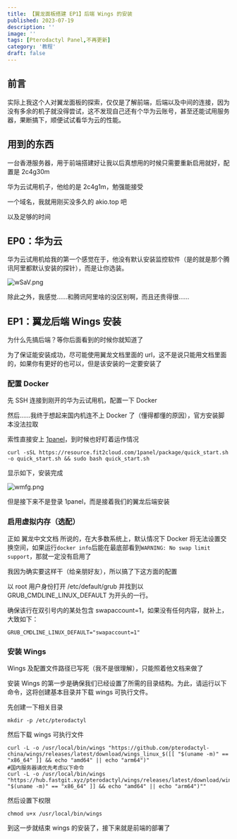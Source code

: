 ```yaml
---
title: 【翼龙面板搭建 EP1】后端 Wings 的安装
published: 2023-07-19
description: ''
image: ''
tags: [Pterodactyl Panel,不再更新]
category: '教程'
draft: false 
---
```

## 前言

实际上我这个人对翼龙面板的探索，仅仅是了解前端，后端以及中间的连接，因为没有多余的机子就没得尝试，这不发现自己还有个华为云账号，甚至还能试用服务器，果断搞下，顺便试试看华为云的性能。

## 用到的东西

一台香港服务器，用于前端搭建好让我以后真想用的时候只需要重新启用就好，配置是 2c4g30m

华为云试用机子，他给的是 2c4g1m，勉强能接受

一个域名，我就用刚买没多久的 akio.top 吧

以及足够的时间

## EP0：华为云

华为云试用机给我的第一个感觉在于，他没有默认安装监控软件（是的就是那个腾讯阿里都默认安装的探针），而是让你选装。

![wSaV.png](https://img.yiair.cc/images/wSaV.png)

除此之外，我感觉……和腾讯阿里啥的没区别啊，而且还贵得很……

## EP1：翼龙后端 Wings 安装

为什么先搞后端？等你后面看到的时候你就知道了

为了保证能安装成功，尽可能使用翼龙文档里面的 url，这不是说只能用文档里面的，如果你有更好的也可以，但是该安装的一定要安装了

### 配置 Docker

先 SSH 连接到刚开的华为云试用机，配置一下 Docker

然后……我终于想起来国内机连不上 Docker 了（懂得都懂的原因），官方安装脚本没法拉取

索性直接安上 [1panel](https://www.1panel.cn/)，到时候也好盯着运作情况

```
curl -sSL https://resource.fit2cloud.com/1panel/package/quick_start.sh -o quick_start.sh && sudo bash quick_start.sh
```

显示如下，安装完成

![wmfg.png](https://img.yiair.cc/images/wmfg.png)

但是接下来不是登录 1panel，而是接着我们的翼龙后端安装

### 启用虚拟内存（选配）

正如 翼龙中文文档 所说的，在大多数系统上，默认情况下 Docker 将无法设置交换空间，如果运行`docker info`后能在最底部看到`WARNING: No swap limit support`，那就一定没有启用了

我因为确实要这样干（给亲朋好友），所以搞了下这方面的配置

以 root 用户身份打开 /etc/default/grub 并找到以 GRUB_CMDLINE_LINUX_DEFAULT 为开头的一行。

确保该行在双引号内的某处包含 swapaccount=1，如果没有任何内容，就补上，大致如下：

```
GRUB_CMDLINE_LINUX_DEFAULT="swapaccount=1"
```

### 安装 Wings

Wings 及配置文件路径已写死（我不是很理解），只能照着他文档来做了

安装 Wings 的第一步是确保我们已经设置了所需的目录结构。为此，请运行以下命令，这将创建基本目录并下载 wings 可执行文件。

先创建一下相关目录

```
mkdir -p /etc/pterodactyl
```

然后下载 wings 可执行文件

```
curl -L -o /usr/local/bin/wings "https://github.com/pterodactyl-china/wings/releases/latest/download/wings_linux_$([[ "$(uname -m)" == "x86_64" ]] && echo "amd64" || echo "arm64")"
#国内服务器请优先考虑以下命令
curl -L -o /usr/local/bin/wings "https://hub.fastgit.xyz/pterodactyl/wings/releases/latest/download/wings_linux_$([[ "$(uname -m)" == "x86_64" ]] && echo "amd64" || echo "arm64")""
```

然后设置下权限

```
chmod u+x /usr/local/bin/wings
```

到这一步就结束 wings 的安装了，接下来就是前端的部署了